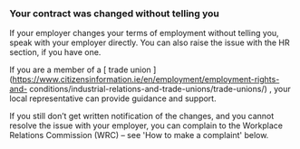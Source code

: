 ###  **Your contract was changed without telling you**

If your employer changes your terms of employment without telling you, speak
with your employer directly. You can also raise the issue with the HR section,
if you have one.

If you are a member of a [ trade union
](https://www.citizensinformation.ie/en/employment/employment-rights-and-
conditions/industrial-relations-and-trade-unions/trade-unions/) , your local
representative can provide guidance and support.

If you still don’t get written notification of the changes, and you cannot
resolve the issue with your employer, you can complain to the Workplace
Relations Commission (WRC) – see 'How to make a complaint' below.
